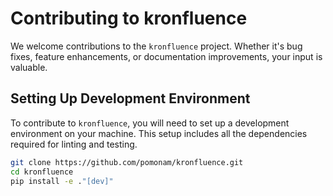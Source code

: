 # Contributing to kronfluence

We welcome contributions to the `kronfluence` project. Whether it's bug fixes, feature enhancements, or documentation improvements, your input is valuable. 

## Setting Up Development Environment

To contribute to `kronfluence`, you will need to set up a development environment on your machine. 
This setup includes all the dependencies required for linting and testing.

```bash
git clone https://github.com/pomonam/kronfluence.git
cd kronfluence
pip install -e ."[dev]"
```